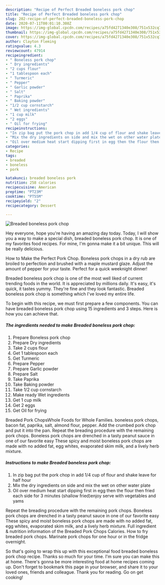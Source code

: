 ```yaml
---
description: "Recipe of Perfect Breaded boneless pork chop"
title: "Recipe of Perfect Breaded boneless pork chop"
slug: 202-recipe-of-perfect-breaded-boneless-pork-chop
date: 2020-07-11T00:01:10.308Z
image: https://img-global.cpcdn.com/recipes/a75fd4271340e308/751x532cq70/breaded-boneless-pork-chop-recipe-main-photo.jpg
thumbnail: https://img-global.cpcdn.com/recipes/a75fd4271340e308/751x532cq70/breaded-boneless-pork-chop-recipe-main-photo.jpg
cover: https://img-global.cpcdn.com/recipes/a75fd4271340e308/751x532cq70/breaded-boneless-pork-chop-recipe-main-photo.jpg
author: Clayton Fleming
ratingvalue: 4.3
reviewcount: 47914
recipeingredient:
- " Boneless pork chop"
- " Dry ingredients"
- "2 cups flour"
- "1 tablespoon each"
- " Turmeric"
- " Pepper"
- " Garlic powder"
- " Salt"
- " Paprika"
- " Baking powder"
- "1/2 cup cornstarch"
- " Wet ingredients"
- "1 cup milk"
- "2 eggs"
- " Oil for frying"
recipeinstructions:
- "In zip bag put the pork chop in add 1/4 cup of flour and shake leave for half hour"
- "Mix the dry ingredients on side and mix the wet on other water plate"
- "Oil over medium heat start dipping first in egg then the flour then fried each side for 3 minutes (shallow fried)enjoy serve with vegetables and yams"
categories:
- Recipe
tags:
- breaded
- boneless
- pork

katakunci: breaded boneless pork 
nutrition: 258 calories
recipecuisine: American
preptime: "PT23M"
cooktime: "PT55M"
recipeyield: "2"
recipecategory: Dessert

---
```



![Breaded boneless pork chop](https://img-global.cpcdn.com/recipes/a75fd4271340e308/751x532cq70/breaded-boneless-pork-chop-recipe-main-photo.jpg)

Hey everyone, hope you're having an amazing day today. Today, I will show you a way to make a special dish, breaded boneless pork chop. It is one of my favorites food recipes. For mine, I'm gonna make it a bit unique. This will be really delicious.

How to Make the Perfect Pork Chop. Boneless pork chops in a dry rub are broiled to perfection and brushed with a maple mustard glaze. Adjust the amount of pepper for your taste. Perfect for a quick weeknight dinner!

Breaded boneless pork chop is one of the most well liked of current trending foods in the world. It is appreciated by millions daily. It's easy, it's quick, it tastes yummy. They're fine and they look fantastic. Breaded boneless pork chop is something which I've loved my entire life.


To begin with this recipe, we must first prepare a few components. You can have breaded boneless pork chop using 15 ingredients and 3 steps. Here is how you can achieve that.

<!--inarticleads1-->

##### The ingredients needed to make Breaded boneless pork chop:

1. Prepare  Boneless pork chop
1. Prepare  Dry ingredients
1. Take 2 cups flour
1. Get 1 tablespoon each
1. Get  Turmeric
1. Prepare  Pepper
1. Prepare  Garlic powder
1. Prepare  Salt
1. Take  Paprika
1. Take  Baking powder
1. Take 1/2 cup cornstarch
1. Make ready  Wet ingredients
1. Get 1 cup milk
1. Get 2 eggs
1. Get  Oil for frying


Breaded Pork ChopsWhole Foods for Whole Families. boneless pork chops, bacon fat, paprika, salt, almond flour, pepper. Add the crumbed pork chop and put it into the pan. Repeat the breading procedure with the remaining pork chops. Boneless pork chops are drenched in a tasty peanut sauce in one of our favorite easy These spicy and moist boneless pork chops are made with no added fat, egg whites, evaporated skim milk, and a lively herb mixture. 

<!--inarticleads2-->

##### Instructions to make Breaded boneless pork chop:

1. In zip bag put the pork chop in add 1/4 cup of flour and shake leave for half hour
1. Mix the dry ingredients on side and mix the wet on other water plate
1. Oil over medium heat start dipping first in egg then the flour then fried each side for 3 minutes (shallow fried)enjoy serve with vegetables and yams


Repeat the breading procedure with the remaining pork chops. Boneless pork chops are drenched in a tasty peanut sauce in one of our favorite easy These spicy and moist boneless pork chops are made with no added fat, egg whites, evaporated skim milk, and a lively herb mixture. Full ingredient &amp; nutrition information of the Breaded Pork Chops Calories. How to fry breaded pork chops. Marinate pork chops for one hour or in the fridge overnight. 

So that's going to wrap this up with this exceptional food breaded boneless pork chop recipe. Thanks so much for your time. I'm sure you can make this at home. There's gonna be more interesting food at home recipes coming up. Don't forget to bookmark this page in your browser, and share it to your loved ones, friends and colleague. Thank you for reading. Go on get cooking!
